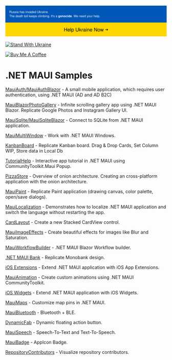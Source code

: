[![Stand With Ukraine](https://raw.githubusercontent.com/vshymanskyy/StandWithUkraine/main/banner2-direct.svg)](https://stand-with-ukraine.pp.ua)

[![Stand With Ukraine](https://img.shields.io/badge/made_in-ukraine-ffd700.svg?labelColor=0057b7)](https://stand-with-ukraine.pp.ua)

[![Buy Me A Coffee](https://cdn.buymeacoffee.com/buttons/v2/default-blue.png)](https://www.buymeacoffee.com/vlad.antonyuk)

# .NET MAUI Samples

[MauiAuth/MauiAuthBlazor](Auth) - A small mobile application, which requires user authentication, using .NET MAUI (AD and AD B2C)

[MauiBlazorPhotoGallery](MauiBlazorPhotoGallery) - Infinite scrolling gallery app using .NET MAUI Blazor. Replicate Google Photos and Instagram Gallery UI.

[MauiSqlite/MauiSqliteBlazor](Sqlite) - Connect to SQLite from .NET MAUI application.

[MauiMultiWindow](MauiMultiWindow) - Work with .NET MAUI Windows.

[KanbanBoard](KanbanBoard) - Replicate Kanban board. Drag & Drop Cards, Set Column WIP, Store data in Local Db

[TutorialHelp](TutorialHelp) - Interactive app tutorial in .NET MAUI using CommunityToolkit.Maui Popup.

[PizzaStore](PizzaStore) - Overview of onion architecture. Creating an cross-platform application with the onion architecture.

[MauiPaint](MauiPaint) - Replicate Paint application (drawing canvas, color palette, open/save dialogs).

[MauiLocalization](MauiLocalization) - Demonstrates how to localize .NET MAUI application and switch the language without restarting the app.

[CardLayout](CardLayout) - Create a new Stacked CardView control.

[MauiImageEffects](MauiImageEffects) - Create beautiful effects for images like Blur and Saturation.

[MauiWorkflowBuilder](MauiWorkflowBuilder) - .NET MAUI Blazor Workflow builder.

[.NET MAUI Bank](MauiBank) - Replicate Monobank design.

[iOS Extensions](iOSExtensions/ShareExtensions) - Extend .NET MAUI application with iOS App Extensions.

[MauiAnimation](MauiAnimation) - Create custom animations using .NET MAUI CommunityToolkit.

[iOS Widgets](iOSExtensions/JokeApp) - Extend .NET MAUI application with iOS Widgets.

[MauiMaps](MauiMaps) - Customize map pins in .NET MAUI.

[MauiBluetooth](MauiBluetooth) - Bluetooth + BLE.

[DynamicFab](DynamicFab) - Dynamic floating action button.

[MauiSpeech](MauiSpeech) - Speech-To-Text and Text-To-Speech.

[MauiBadge](MauiBadge) - AppIcon Badge.

[RepositoryContributors](RepositoryContributors) - Visualize repository contributors.